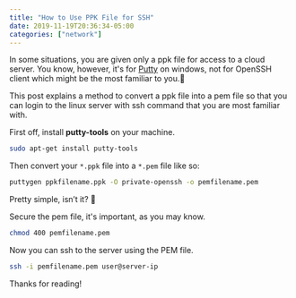 ```yaml
---
title: "How to Use PPK File for SSH"
date: 2019-11-19T20:36:34-05:00
categories: ["network"]
---
```


In some situations, you are given only a ppk file for access to a cloud server. You know, however, it's for [Putty](https://en.wikipedia.org/wiki/PuTTY) on windows, not for OpenSSH client which might be the most familiar to you.🤔

This post explains a method to convert a ppk file into a pem file so that you can login to the linux server with ssh command that you are most familiar with.

First off, install **putty-tools** on your machine.

```bash
sudo apt-get install putty-tools
```

Then convert your `*.ppk` file into a `*.pem` file like so:

```bash
puttygen ppkfilename.ppk -O private-openssh -o pemfilename.pem
```

Pretty simple, isn’t it? 🙂

Secure the pem file, it's important, as you may know.

```bash
chmod 400 pemfilename.pem
```

Now you can ssh to the server using the PEM file.

```bash
ssh -i pemfilename.pem user@server-ip
```

Thanks for reading!
